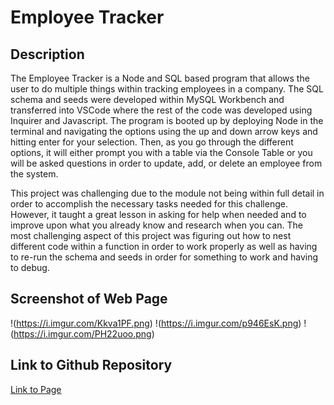 # Employee Tracker

## Description
The Employee Tracker is a Node and SQL based program that allows the user to do multiple things within tracking employees in a company. The SQL schema and seeds were developed within MySQL Workbench and transferred into VSCode where the rest of the code was developed using Inquirer and Javascript. The program is booted up by deploying Node in the terminal and navigating the options using the up and down arrow keys and hitting enter for your selection. Then, as you go through the different options, it will either prompt you with a table via the Console Table or you will be asked questions in order to update, add, or delete an employee from the system.

This project was challenging due to the module not being within full detail in order to accomplish the necessary tasks needed for this challenge. However, it taught a great lesson in asking for help when needed and to improve upon what you already know and research when you can. The most challenging aspect of this project was figuring out how to nest different code within a function in order to work properly as well as having to re-run the schema and seeds in order for something to work and having to debug.

## Screenshot of Web Page
!(https://i.imgur.com/Kkva1PF.png)
!(https://i.imgur.com/p946EsK.png)
!(https://i.imgur.com/PH22uoo.png)

## Link to Github Repository
[Link to Page](https://github.com/tabathambell/employee-tracker/)